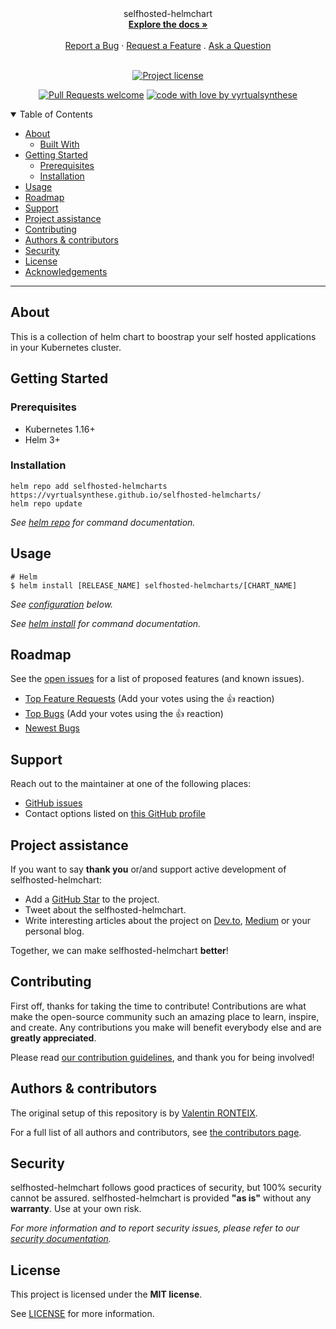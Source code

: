 
<div align="center">
  selfhosted-helmchart
  <br />
  <a href="#about"><strong>Explore the docs »</strong></a>
  <br />
  <br />
  <a href="https://github.com/vyrtualsynthese/selfhosted-helmchart/issues/new?assignees=&labels=bug&template=01_BUG_REPORT.md&title=bug%3A+">Report a Bug</a>
  ·
  <a href="https://github.com/vyrtualsynthese/selfhosted-helmchart/issues/new?assignees=&labels=enhancement&template=02_FEATURE_REQUEST.md&title=feat%3A+">Request a Feature</a>
  .
  <a href="https://github.com/vyrtualsynthese/selfhosted-helmchart/issues/new?assignees=&labels=question&template=04_SUPPORT_QUESTION.md&title=support%3A+">Ask a Question</a>
</div>

<div align="center">
<br />

[![Project license](https://img.shields.io/github/license/vyrtualsynthese/selfhosted-helmchart.svg?style=flat-square)](LICENSE)

[![Pull Requests welcome](https://img.shields.io/badge/PRs-welcome-ff69b4.svg?style=flat-square)](https://github.com/vyrtualsynthese/selfhosted-helmchart/issues?q=is%3Aissue+is%3Aopen+label%3A%22help+wanted%22)
[![code with love by vyrtualsynthese](https://img.shields.io/badge/%3C%2F%3E%20with%20%E2%99%A5%20by-vyrtualsynthese-ff1414.svg?style=flat-square)](https://github.com/vyrtualsynthese)

</div>

<details open="open">
<summary>Table of Contents</summary>

- [About](#about)
  - [Built With](#built-with)
- [Getting Started](#getting-started)
  - [Prerequisites](#prerequisites)
  - [Installation](#installation)
- [Usage](#usage)
- [Roadmap](#roadmap)
- [Support](#support)
- [Project assistance](#project-assistance)
- [Contributing](#contributing)
- [Authors & contributors](#authors--contributors)
- [Security](#security)
- [License](#license)
- [Acknowledgements](#acknowledgements)

</details>

---

## About

This is a collection of helm chart to boostrap your self hosted applications in your Kubernetes cluster.

## Getting Started

### Prerequisites

- Kubernetes 1.16+
- Helm 3+

### Installation

```console
helm repo add selfhosted-helmcharts https://vyrtualsynthese.github.io/selfhosted-helmcharts/
helm repo update
```

_See [helm repo](https://helm.sh/docs/helm/helm_repo/) for command documentation._

## Usage

```console
# Helm
$ helm install [RELEASE_NAME] selfhosted-helmcharts/[CHART_NAME]
```

_See [configuration](#configuration) below._

_See [helm install](https://helm.sh/docs/helm/helm_install/) for command documentation._

## Roadmap

See the [open issues](https://github.com/vyrtualsynthese/selfhosted-helmchart/issues) for a list of proposed features (and known issues).

- [Top Feature Requests](https://github.com/vyrtualsynthese/selfhosted-helmchart/issues?q=label%3Aenhancement+is%3Aopen+sort%3Areactions-%2B1-desc) (Add your votes using the 👍 reaction)
- [Top Bugs](https://github.com/vyrtualsynthese/selfhosted-helmchart/issues?q=is%3Aissue+is%3Aopen+label%3Abug+sort%3Areactions-%2B1-desc) (Add your votes using the 👍 reaction)
- [Newest Bugs](https://github.com/vyrtualsynthese/selfhosted-helmchart/issues?q=is%3Aopen+is%3Aissue+label%3Abug)

## Support

Reach out to the maintainer at one of the following places:

- [GitHub issues](https://github.com/vyrtualsynthese/selfhosted-helmchart/issues/new?assignees=&labels=question&template=04_SUPPORT_QUESTION.md&title=support%3A+)
- Contact options listed on [this GitHub profile](https://github.com/vyrtualsynthese)

## Project assistance

If you want to say **thank you** or/and support active development of selfhosted-helmchart:

- Add a [GitHub Star](https://github.com/vyrtualsynthese/selfhosted-helmchart) to the project.
- Tweet about the selfhosted-helmchart.
- Write interesting articles about the project on [Dev.to](https://dev.to/), [Medium](https://medium.com/) or your personal blog.

Together, we can make selfhosted-helmchart **better**!

## Contributing

First off, thanks for taking the time to contribute! Contributions are what make the open-source community such an amazing place to learn, inspire, and create. Any contributions you make will benefit everybody else and are **greatly appreciated**.


Please read [our contribution guidelines](docs/CONTRIBUTING.md), and thank you for being involved!

## Authors & contributors

The original setup of this repository is by [Valentin RONTEIX](https://github.com/vyrtualsynthese).

For a full list of all authors and contributors, see [the contributors page](https://github.com/vyrtualsynthese/selfhosted-helmchart/contributors).

## Security

selfhosted-helmchart follows good practices of security, but 100% security cannot be assured.
selfhosted-helmchart is provided **"as is"** without any **warranty**. Use at your own risk.

_For more information and to report security issues, please refer to our [security documentation](docs/SECURITY.md)._

## License

This project is licensed under the **MIT license**.

See [LICENSE](LICENSE) for more information.
